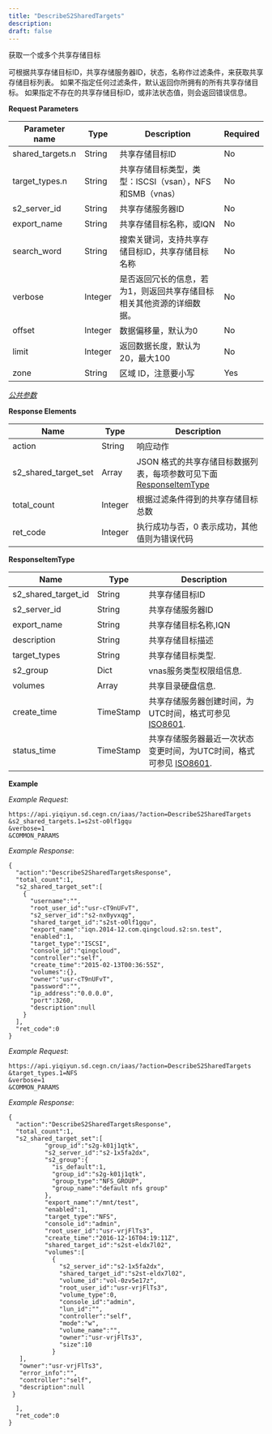 ```yaml
---
title: "DescribeS2SharedTargets"
description: 
draft: false
---
```




获取一个或多个共享存储目标

可根据共享存储目标ID，共享存储服务器ID，状态，名称作过滤条件，来获取共享存储目标列表。 如果不指定任何过滤条件，默认返回你所拥有的所有共享存储目标。 如果指定不存在的共享存储目标ID，或非法状态值，则会返回错误信息。

**Request Parameters**

| Parameter name | Type | Description | Required |
| --- | --- | --- | --- |
| shared_targets.n | String | 共享存储目标ID | No |
| target_types.n | String | 共享存储目标类型，类型：ISCSI（vsan），NFS和SMB（vnas） | No |
| s2_server_id | String | 共享存储服务器ID | No |
| export_name | String | 共享存储目标名称，或IQN | No |
| search_word | String | 搜索关键词，支持共享存储目标ID，共享存储目标名称 | No |
| verbose | Integer | 是否返回冗长的信息，若为1，则返回共享存储目标相关其他资源的详细数据。 | No |
| offset | Integer | 数据偏移量，默认为0 | No |
| limit | Integer | 返回数据长度，默认为20，最大100 | No |
| zone | String | 区域 ID，注意要小写 | Yes |

[_公共参数_](../../../parameters/)

**Response Elements**

| Name | Type | Description |
| --- | --- | --- |
| action | String | 响应动作 |
| s2_shared_target_set | Array | JSON 格式的共享存储目标数据列表，每项参数可见下面 [ResponseItemType](#responseitemtype) |
| total_count | Integer | 根据过滤条件得到的共享存储目标总数 |
| ret_code | Integer | 执行成功与否，0 表示成功，其他值则为错误代码 |

**ResponseItemType**

| Name | Type | Description |
| --- | --- | --- |
| s2_shared_target_id | String | 共享存储目标ID |
| s2_server_id | String | 共享存储服务器ID |
| export_name | String | 共享存储目标名称,IQN |
| description | String | 共享存储目标描述 |
| target_types | String | 共享存储目标类型. |
| s2_group | Dict | vnas服务类型权限组信息. |
| volumes | Array | 共享目录硬盘信息. |
| create_time | TimeStamp | 共享存储服务器创建时间，为UTC时间，格式可参见 [ISO8601](http://www.w3.org/TR/NOTE-datetime). |
| status_time | TimeStamp | 共享存储服务器最近一次状态变更时间，为UTC时间，格式可参见 [ISO8601](http://www.w3.org/TR/NOTE-datetime). |

**Example**

_Example Request_:

```
https://api.yiqiyun.sd.cegn.cn/iaas/?action=DescribeS2SharedTargets
&s2_shared_targets.1=s2st-o0lf1gqu
&verbose=1
&COMMON_PARAMS
```

_Example Response_:

```
{
  "action":"DescribeS2SharedTargetsResponse",
  "total_count":1,
  "s2_shared_target_set":[
    {
      "username":"",
      "root_user_id":"usr-cT9nUFvT",
      "s2_server_id":"s2-nx0yvxqg",
      "shared_target_id":"s2st-o0lf1gqu",
      "export_name":"iqn.2014-12.com.qingcloud.s2:sn.test",
      "enabled":1,
      "target_type":"ISCSI",
      "console_id":"qingcloud",
      "controller":"self",
      "create_time":"2015-02-13T00:36:55Z",
      "volumes":{},
      "owner":"usr-cT9nUFvT",
      "password":"",
      "ip_address":"0.0.0.0",
      "port":3260,
      "description":null
    }
  ],
  "ret_code":0
}
```

_Example Request_:

```
https://api.yiqiyun.sd.cegn.cn/iaas/?action=DescribeS2SharedTargets
&target_types.1=NFS
&verbose=1
&COMMON_PARAMS
```

_Example Response_:

```
{
  "action":"DescribeS2SharedTargetsResponse",
  "total_count":1,
  "s2_shared_target_set":[
          "group_id":"s2g-k01j1qtk",
          "s2_server_id":"s2-1x5fa2dx",
          "s2_group":{
            "is_default":1,
            "group_id":"s2g-k01j1qtk",
            "group_type":"NFS_GROUP",
            "group_name":"default nfs group"
          },
          "export_name":"/mnt/test",
          "enabled":1,
          "target_type":"NFS",
          "console_id":"admin",
          "root_user_id":"usr-vrjFlTs3",
          "create_time":"2016-12-16T04:19:11Z",
          "shared_target_id":"s2st-eldx7l02",
          "volumes":[
            {
              "s2_server_id":"s2-1x5fa2dx",
              "shared_target_id":"s2st-eldx7l02",
              "volume_id":"vol-0zv5e17z",
              "root_user_id":"usr-vrjFlTs3",
              "volume_type":0,
              "console_id":"admin",
              "lun_id":"",
              "controller":"self",
              "mode":"w",
              "volume_name":"",
              "owner":"usr-vrjFlTs3",
              "size":10
            }
   ],
   "owner":"usr-vrjFlTs3",
   "error_info":"",
   "controller":"self",
   "description":null
 }

  ],
  "ret_code":0
}
```
